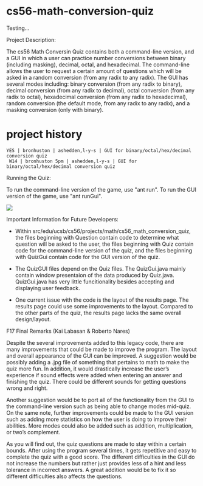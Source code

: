 # cs56-math-conversion-quiz

Testing...

Project Description:

The cs56 Math Conversin Quiz contains both a command-line version, and a GUI in which a user can practice number conversions between binary (including masking), decimal, octal, and hexadecimal. The command-line allows the user to request a certain amount of questions which will be asked in a random conversion (from any radix to any radix). The GUI has several modes including: binary conversion (from any radix to binary), decimal conversion (from any radix to decimal), octal conversion (from any radix to octal), hexadecimal conversion (from any radix to hexadecimal), random conversion (the default mode, from any radix to any radix), and a masking conversion (only with binary).


project history
===============
```
YES | bronhuston | ashedden,l-y-s | GUI for binary/octal/hex/decimal conversion quiz 
 W14 | bronhuston 5pm | ashedden,l-y-s | GUI for binary/octal/hex/decimal conversion quiz
```

Running the Quiz:

To run the command-line version of the game, use "ant run". To run the GUI version of the game, use "ant runGui".


![](http://imgur.com/oEDviAw.png)


Important Information for Future Developers:

* Within src/edu/ucsb/cs56/projects/math/cs56_math_conversion_quiz, the files beginning with Question contain code to determine what question will be asked to the user, the files beginning with Quiz contain code for the command-line version of the quiz, and the files beginning with QuizGui contain code for the GUI version of the quiz.

* The QuizGUI files depend on the Quiz files. The QuizGui.java mainly contain window presentaion of the data produced by Quiz.java. QuizGui.java has very little funcitionality besides accepting and displaying user feedback.

* One current issue with the code is the layout of the results page. The results page could use some improvements to the layout. Compared to the other parts of the quiz, the results page lacks the same overall design/layout.
 
F17 Final Remarks (Kai Labasan & Roberto Nares)

Despite the several improvements added to this legacy code, there are many improvements that could be made to improve the program. The layout and overall appearance of the GUI can be improved. A suggestion would be possibly adding a .jpg file of something that pertains to math to make the quiz more fun. In addition, it would drastically increase the user’s experience if sound effects were added when entering an answer and finishing the quiz. There could be different sounds for getting questions wrong and right. 

Another suggestion would be to port all of the functionality from the GUI to the command-line version such as being able to change modes mid-quiz. On the same note, further improvements could be made to the GUI version such as adding more statistics on how the user is doing to improve their abilities. More modes could also be added such as addition, multiplication, or two’s complement. 

As you will find out, the quiz questions are made to stay within a certain bounds. After using the program several times, it gets repetitive and easy to complete the quiz with a good score. The different difficulties in the GUI do not increase the numbers but rather just provides less of a hint and less tolerance in incorrect answers. A great addition would be to fix it so different difficulties also affects the questions.



